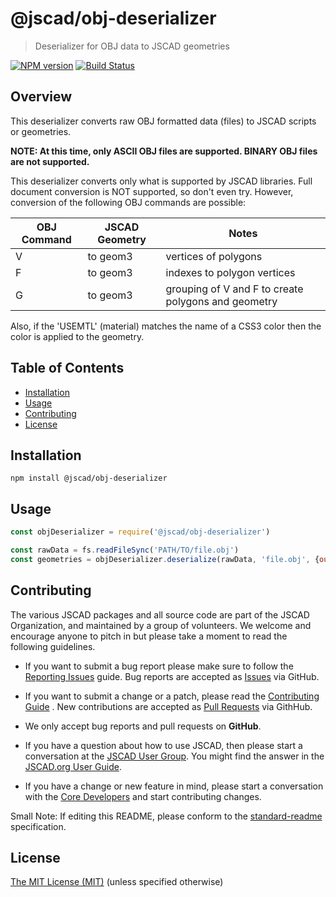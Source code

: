 # @jscad/obj-deserializer

> Deserializer for OBJ data to JSCAD geometries

[![NPM version](https://badge.fury.io/js/%40jscad%2Fobj-deserializer.svg)](https://badge.fury.io/js/%40jscad%2Fobj-deserializer)
[![Build Status](https://travis-ci.org/jscad/io.svg)](https://travis-ci.org/jscad/obj-deserializer)

## Overview

This deserializer converts raw OBJ formatted data (files) to JSCAD scripts or geometries.

**NOTE: At this time, only ASCII OBJ files are supported. BINARY OBJ files are not supported.**

This deserializer converts only what is supported by JSCAD libraries. Full document conversion is NOT supported, so don't even try. However, conversion of the following OBJ commands are possible:

| OBJ Command     | JSCAD Geometry | Notes |
| --------------- | ------------ | ------ |
| V               | to geom3     | vertices of polygons |
| F               | to geom3     | indexes to polygon vertices |
| G               | to geom3     | grouping of V and F to create polygons and geometry |

Also, if the 'USEMTL' (material) matches the name of a CSS3 color then the color is applied to the geometry.

## Table of Contents

- [Installation](#installation)
- [Usage](#usage)
- [Contributing](#contributing)
- [License](#license)

## Installation

```
npm install @jscad/obj-deserializer
```

## Usage

```javascript
const objDeserializer = require('@jscad/obj-deserializer')

const rawData = fs.readFileSync('PATH/TO/file.obj')
const geometries = objDeserializer.deserialize(rawData, 'file.obj', {output: 'geometry'})

```

## Contributing

The various JSCAD packages and all source code are part of the JSCAD Organization, and maintained by a group of volunteers.
We welcome and encourage anyone to pitch in but please take a moment to read the following guidelines.

* If you want to submit a bug report please make sure to follow the [Reporting Issues](https://github.com/jscad/OpenJSCAD.org/wiki/Reporting-Issues) guide. Bug reports are accepted as [Issues](https://github.com/jscad/OpenJSCAD.org/issues/) via GitHub.

* If you want to submit a change or a patch, please read the [Contributing Guide](https://github.com/jscad/OpenJSCAD.org/blob/master/CONTRIBUTING.md) . New contributions are accepted as [Pull Requests](https://github.com/jscad/OpenJSCAD.org/pulls/) via GithHub.

* We only accept bug reports and pull requests on **GitHub**.

* If you have a question about how to use JSCAD, then please start a conversation at the [JSCAD User Group](https://jscad.xyz/forum). You might find the answer in the [JSCAD.org User Guide](https://openjscad.org/dokuwiki/doku.php).

* If you have a change or new feature in mind, please start a conversation with the [Core Developers](https://jscad.xyz/forum) and start contributing changes.

Small Note: If editing this README, please conform to the [standard-readme](https://github.com/RichardLitt/standard-readme) specification.

## License

[The MIT License (MIT)](https://github.com/jscad/OpenJSCAD.org/blob/master/LICENSE)
(unless specified otherwise)
